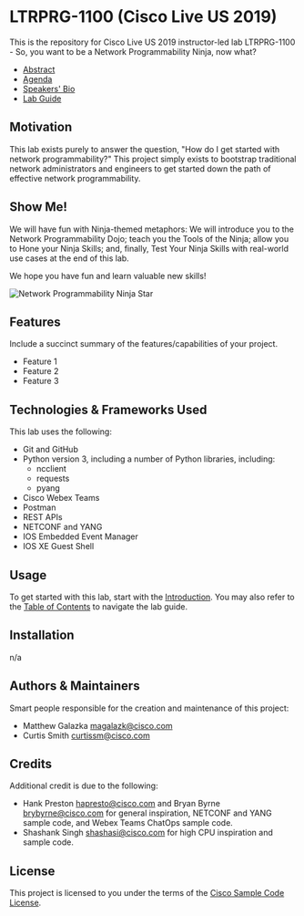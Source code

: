 # LTRPRG-1100 (Cisco Live US 2019)

This is the repository for Cisco Live US 2019 instructor-led lab LTRPRG-1100 - So, you want to be a Network 
Programmability Ninja, now what?

* [Abstract](ABSTRACT.md)
* [Agenda](AGENDA.md)
* [Speakers' Bio](BIO.md)
* [Lab Guide](guide/LTRPRG-1100-00-Intro.md)

## Motivation

This lab exists purely to answer the question, "How do I get started with network programmability?"  This project 
simply exists to bootstrap traditional network administrators and engineers to get started down the path of effective
network programmability. 

## Show Me!

We will have fun with Ninja-themed metaphors: We will introduce you to the Network Programmability Dojo; teach you 
the Tools of the Ninja; allow you to Hone your Ninja Skills; and, finally, Test Your Ninja Skills with real-world use 
cases at the end of this lab.

We hope you have fun and learn valuable new skills!

![Network Programmability Ninja Star](guide/assets/NetworkProgrammabilityNinjaStar.jpg)

## Features

Include a succinct summary of the features/capabilities of your project.

- Feature 1
- Feature 2
- Feature 3

## Technologies & Frameworks Used

This lab uses the following:

* Git and GitHub
* Python version 3, including a number of Python libraries, including:
    * ncclient
    * requests
    * pyang
* Cisco Webex Teams
* Postman
* REST APIs
* NETCONF and YANG
* IOS Embedded Event Manager
* IOS XE Guest Shell

## Usage

To get started with this lab, start with the [Introduction](LTRPRG-1100-00-Intro.md).  You may also refer to the 
[Table of Contents](LTRPRG-1100-00-Intro.md#table-of-contents) to navigate the lab guide.

## Installation

n/a

## Authors & Maintainers

Smart people responsible for the creation and maintenance of this project:

* Matthew Galazka <magalazk@cisco.com>
* Curtis Smith <curtissm@cisco.com>

## Credits

Additional credit is due to the following:

* Hank Preston <hapresto@cisco.com> and Bryan Byrne <brybyrne@cisco.com> for general inspiration, NETCONF and YANG
sample code, and Webex Teams ChatOps sample code.
* Shashank Singh <shashasi@cisco.com> for high CPU inspiration and sample code.

## License

This project is licensed to you under the terms of the [Cisco Sample Code License](./LICENSE).
